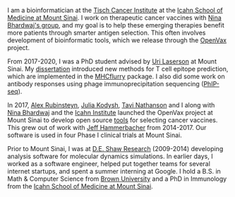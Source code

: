 I am a bioinformatician at the [Tisch Cancer Institute](https://icahn.mssm.edu/research/tisch) at
the [Icahn School of Medicine at Mount Sinai](https://icahn.mssm.edu/). I work on
therapeutic cancer vaccines with [Nina Bhardwaj's group](https://icahn.mssm.edu/profiles/nina-bhardwaj),
and my goal is to help these emerging therapies benefit more
patients through smarter antigen selection. This often involves development of
bioinformatic tools, which we release through the [OpenVax](https://github.com/openvax) project.

From 2017-2020, I was a PhD student advised by [Uri Laserson](https://twitter.com/laserson?lang=en)
at Mount Sinai. My [dissertation](/pdfs/TimODonnell-dissertation.pdf) introduced
new methods for T cell epitope prediction, which are implemented in the
[MHCflurry](https://github.com/openvax/mhcflurry) package. I also did some work
on antibody responses using phage immunoprecipitation
sequencing ([PhIP-seq](https://en.wikipedia.org/wiki/PhIP-Seq)).

In 2017, [Alex Rubinsteyn](https://www.med.unc.edu/genetics/directory/alex-rubinsteyn/),
[Julia Kodysh](https://twitter.com/JuliaKodysh),
[Tavi Nathanson](https://twitter.com/tavinathanson) and I along with
[Nina Bhardwaj](https://icahn.mssm.edu/profiles/nina-bhardwaj) and the [Icahn
Institute](https://icahn.mssm.edu/research/genomics) launched the 
OpenVax project at Mount Sinai to develop open source [tools](https://github.com/openvax)
for selecting cancer vaccines. This grew out of work with
[Jeff Hammerbacher](https://www.hammerlab.org/) from 2014-2017. Our software
is used in four Phase I clinical trials at Mount Sinai.

Prior to Mount Sinai, I was at [D.E. Shaw Research](https://www.deshawresearch.com/)
(2009-2014) developing analysis software for molecular dynamics simulations. In earlier days, I worked as a
software engineer, helped put together teams
for several internet startups, and spent a summer interning at Google. I hold a
B.S. in Math & Computer Science from [Brown University](https://cs.brown.edu) and
a PhD in Immunology from the [Icahn School of Medicine at Mount Sinai](https://icahn.mssm.edu/).
